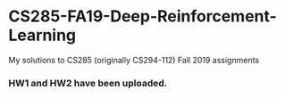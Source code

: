 # CS285-FA19-Deep-Reinforcement-Learning
My solutions to CS285 (originally CS294-112) Fall 2019 assignments
### HW1 and HW2 have been uploaded.
